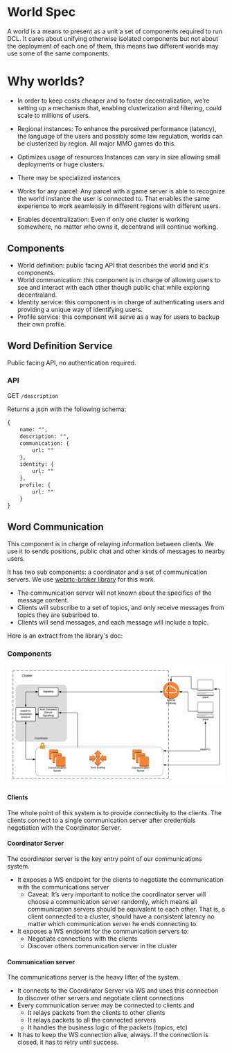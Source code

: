# World Spec

A world is a means to present as a unit a set of components required to run DCL.
It cares about unifying otherwise isolated components but not about the
deployment of each one of them, this means two different worlds may use some of
the same components.

# Why worlds?

- In order to keep costs cheaper and to foster decentralization, we’re setting
up a mechanism that, enabling clusterization and filtering, could scale to
millions of users.

- Regional instances: To enhance the perceived performance (latency), the
  language of the users and possibly some law regulation, worlds can be
  clusterized by region. All major MMO games do this.

- Optimizes usage of resources Instances can vary in size allowing small deployments or huge clusters.

- There may be specialized instances

- Works for any parcel: Any parcel with a game server is able to recognize the
  world instance the user is connected to. That enables the same experience to
  work seamlessly in different regions with different users.

- Enables decentralization: Even if only one cluster is working somewhere, no
  matter who owns it, decentrand will continue working.

## Components

- World definition: public facing API that describes the world and it's components.
- World communication: this component is in charge of allowing users to see and
  interact with each other though public chat while exploring decentraland.
- Identity service: this component is in charge of authenticating users and
  providing a unique way of identifying users.
- Profile service: this component will serve as a way for users to backup their own profile.

## Word Definition Service

Public facing API, no authentication required.

### API

GET `/description`

Returns a json with the following schema:

```
{
    name: "",
    description: "",
    communication: {
        url: ""
    },
    identity: {
        url: ""
    },
    profile: {
        url: ""
    }
}
```

## Word Communication

This component is in charge of relaying information between clients. We use it to sends positions, public chat and other kinds of messages to nearby users.

It has two sub components: a coordinator and a set of communication servers. We use [webrtc-broker library](https://github.com/decentraland/webrtc-broker) for this work. 

- The communication server will not known about the specifics of the message content.
- Clients will subscribe to a set of topics, and only receive messages from topics they are subsribed to.
- Clients will send messages, and each message will include a topic.

Here is an extract from the library's doc:

### Components

![](docs/diagram.png?raw=true)

#### Clients

The whole point of this system is to provide connectivity to the clients. The
clients connect to a single communication server after credentials negotiation
with the Coordinator Server.

#### Coordinator Server

The coordinator server is the key entry point of our communications system.

- It exposes a WS endpoint for the clients to negotiate the communication with the communications server
    - Caveat: It’s very important to notice the coordinator server will choose a
      communication server randomly, which means all communication servers
      should be equivalent to each other. That is, a client connected to a
      cluster, should have a consistent latency no matter which communication
      server he ends connecting to.
- It exposes a WS endpoint for the communication servers to:
    - Negotiate connections with the clients
    - Discover others communication server in the cluster

#### Communication server

The communications server is the heavy lifter of the system.

- It connects to the Coordinator Server via WS and uses this connection to discover other servers and negotiate client connections
- Every communication server may be connected to clients and
    - It relays packets from the clients to other clients
    - It relays packets to all the connected servers
    - It handles the business logic of the packets (topics, etc)
- It has to keep the WS connection alive, always. If the connection is closed, it has to retry until success.
